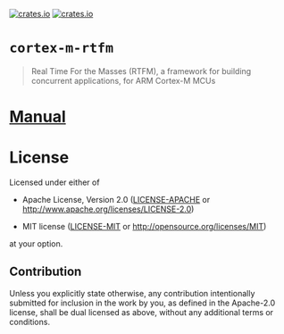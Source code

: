 [![crates.io](https://img.shields.io/crates/v/cortex-m-rtfm.svg)](https://crates.io/crates/cortex-m-rtfm)
[![crates.io](https://img.shields.io/crates/d/cortex-m-rtfm.svg)](https://crates.io/crates/cortex-m-rtfm)

# `cortex-m-rtfm`

> Real Time For the Masses (RTFM), a framework for building concurrent
> applications, for ARM Cortex-M MCUs

# [Manual](https://docs.rs/cortex-m-rtfm)

# License

Licensed under either of

- Apache License, Version 2.0 ([LICENSE-APACHE](LICENSE-APACHE) or
  http://www.apache.org/licenses/LICENSE-2.0)

- MIT license ([LICENSE-MIT](LICENSE-MIT) or http://opensource.org/licenses/MIT)

at your option.

## Contribution

Unless you explicitly state otherwise, any contribution intentionally submitted
for inclusion in the work by you, as defined in the Apache-2.0 license, shall be
dual licensed as above, without any additional terms or conditions.
